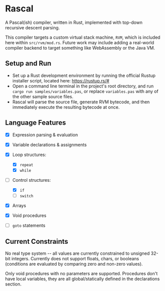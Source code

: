# Rascal

A Pascal(ish) compiler, written in Rust, implemented with top-down recursive
descent parsing.  

This compiler targets a custom virtual stack machine, `RVM`, which is included
here within `src/rvm/mod.rs`. Future work may include adding a real-world compiler backend
to target something like WebAssembly or the Java VM.

## Setup and Run

* Set up a Rust development environment by running the official Rustup installer
script, located here: https://rustup.rs/#
* Open a command line terminal in the project's root directory, and run
`cargo run samples/variables.pas`, or replace `variables.pas` with any of the
other sample source files.
* Rascal will parse the source file, generate RVM bytecode, and then
immediately execute the resulting bytecode at once.


## Language Features

* [x] Expression parsing & evaluation
* [x] Variable declarations & assignments
* [x] Loop structures:
  - [x] `repeat`
  - [x] `while`
* [ ] Control structures:
  - [x] `if`
  - [ ] `switch`
* [x] Arrays
* [x] Void procedures
* [ ] `goto` statements


## Current Constraints

No real type system -- all values are currently constrained to
unsigned 32-bit integers. Currently does not support floats, chars, or booleans
(conditions are evaluated by comparing zero and non-zero values).

Only void procedures with no parameters are supported. Procedures don't have
local variables, they are all global/statically defined in the declarations
section. 
